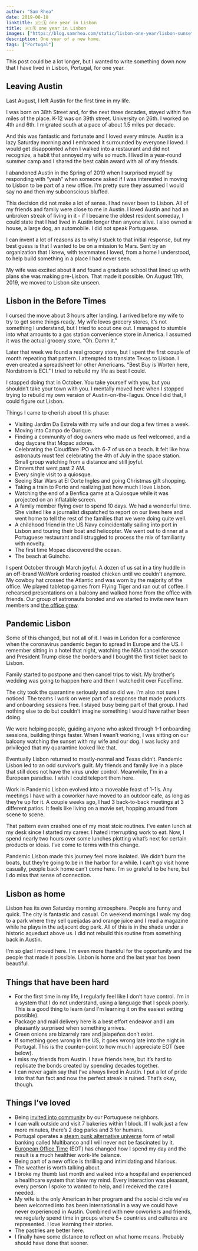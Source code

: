 ```yaml
---
author: "Sam Rhea"
date: 2019-08-18
linktitle: 🇵🇹🗓️ one year in Lisbon
title: 🇵🇹🗓️ one year in Lisbon
images: ["https://blog.samrhea.com/static/lisbon-one-year/lisbon-sunset.png"]
description: One year of a new home.
tags: ["Portugal"]
---
```


This post could be a lot longer, but I wanted to write something down now that I have lived in Lisbon, Portugal, for one year.

## Leaving Austin

Last August, I left Austin for the first time in my life.

I was born on 38th Street and, for the next three decades, stayed within five miles of the place. K-12 was on 39th street. University on 26th. I worked on 4th and 6th. I migrated south at a pace of about 1.5 miles per decade.

And this was fantastic and fortunate and I loved every minute. Austin is a lazy Saturday morning and I embraced it surrounded by everyone I loved. I would get disappointed when I walked into a restaurant and did not recognize, a habit that annoyed my wife so much. I lived in a year-round summer camp and I shared the best cabin award with all of my friends.

I abandoned Austin in the Spring of 2019 when I surprised myself by responding with “yeah” when someone asked if I was interested in moving to Lisbon to be part of a new office. I’m pretty sure they assumed I would say no and then my subconscious bluffed.

This decision did not make a lot of sense. I had never been to Lisbon. All of my friends and family were close to me in Austin. I loved Austin and had an unbroken streak of living in it - if I became the oldest resident someday, I could state that I had lived in Austin longer than anyone alive. I also owned a house, a large dog, an automobile. I did not speak Portuguese.

I can invent a lot of reasons as to why I stuck to that initial response, but my best guess is that I wanted to be on a mission to Mars. Sent by an organization that I knew, with teammates I loved, from a home I understood, to help build something in a place I had never seen.

My wife was excited about it and found a graduate school that lined up with plans she was making pre-Lisbon. That made it possible. On August 11th, 2019, we moved to Lisbon site unseen.

## Lisbon in the Before Times

I cursed the move about 3 hours after landing. I arrived before my wife to try to get some things ready. My wife loves grocery stores, it’s not something I understand, but I tried to scout one out. I managed to stumble into what amounts to a gas station convenience store in America. I assumed it was the actual grocery store. “Oh. Damn it.”

Later that week we found a real grocery store, but I spent the first couple of month repeating that pattern. I attempted to translate Texas to Lisbon. I even created a spreadsheet for other Americans. “Best Buy is Worten here, Nordstrom is ECI.” I tried to rebuild my life as best I could.

I stopped doing that in October. You take yourself with you, but you shouldn’t take your town with you. I mentally moved here when I stopped trying to rebuild my own version of Austin-on-the-Tagus. Once I did that, I could figure out Lisbon.

Things I came to cherish about this phase:

* Visiting Jardim Da Estrela with my wife and our dog a few times a week.
* Moving into Campo de Ourique.
* Finding a community of dog owners who made us feel welcomed, and a dog daycare that Mopac adores.
* Celebrating the Cloudflare IPO with 6-7 of us on a beach. It felt like how astronauts must feel celebrating the 4th of July in the space station. Small group watching from a distance and still joyful.
* Dinners that went past 2 AM.
* Every single visit to a quiosque.
* Seeing Star Wars at El Corte Ingles and going Christmas gift shopping.
* Taking a train to Porto and realizing just how much I love Lisbon.
* Watching the end of a Benfica game at a Quiosque while it was projected on an inflatable screen.
* A family member flying over to spend 10 days. We had a wonderful time. She visited like a journalist dispatched to report on our lives here and went home to tell the rest of the families that we were doing quite well.
* A childhood friend in the US Navy coincidentally sailing into port in Lisbon and touring their boat and helicopter. We went out to dinner at a Portuguese restaurant and I struggled to process the mix of familiarity with novelty.
* The first time Mopac discovered the ocean.
* The beach at Guincho.

I spent October through March joyful. A dozen of us sat in a tiny huddle in an off-brand WeWork ordering roasted chicken until we couldn't anymore. My cowboy hat crossed the Atlantic and was worn by the majority of the office. We played tabletop games from Flying Tiger and ran out of coffee. I rehearsed presentations on a balcony and walked home from the office with friends. Our group of astronauts bonded and we started to invite new team members and [the office grew](https://blog.cloudflare.com/cloudflares-first-year-in-lisbon/).

## Pandemic Lisbon

Some of this changed, but not all of it. I was in London for a conference when the coronavirus pandemic began to spread in Europe and the US. I remember sitting in a hotel that night, watching the NBA cancel the season and President Trump close the borders and I bought the first ticket back to Lisbon.

Family started to postpone and then cancel trips to visit. My brother’s wedding was going to happen here and then I watched it over FaceTime.

The city took the quarantine seriously and so did we. I’m also not sure I noticed. The teams I work on were part of a response that made products and onboarding sessions free. I stayed busy being part of that group. I had nothing else to do but couldn’t imagine something I would have rather been doing.

We were helping people, guiding anyone who asked through 1-1 onboarding sessions, building things faster. When I wasn’t working, I was sitting on our balcony watching the sunset with my wife and our dog. I was lucky and privileged that my quarantine looked like that.

Eventually Lisbon returned to mostly-normal and Texas didn’t. Pandemic Lisbon led to an odd survivor’s guilt. My friends and family live in a place that still does not have the virus under control. Meanwhile, I'm in a European paradise. I wish I could teleport them here.

Work in Pandemic Lisbon evolved into a moveable feast of 1-1’s. Any meetings I have with a coworker have moved to an outdoor cafe, as long as they’re up for it. A couple weeks ago, I had 3 back-to-back meetings at 3 different patios. It feels like living on a movie set, hopping around from scene to scene.

That pattern even crashed one of my most stoic routines. I’ve eaten lunch at my desk since I started my career. I hated interrupting work to eat. Now, I spend nearly two hours over some lunches plotting what’s next for certain products or ideas. I’ve come to terms with this change.

Pandemic Lisbon made this journey feel more isolated. We didn’t burn the boats, but they’re going to be in the harbor for a while. I can’t go visit home casually, people back home can’t come here. I’m so grateful to be here, but I do miss that sense of connection.

## Lisbon as home

Lisbon has its own Saturday morning atmosphere. People are funny and quick. The city is fantastic and casual. On weekend mornings I walk my dog to a park where they sell queijadas and orange juice and I read a magazine while he plays in the adjacent dog park. All of this is in the shade under a historic aqueduct above us. I did not rebuild this routine from something back in Austin.

I'm so glad I moved here. I'm even more thankful for the opportunity and the people that made it possible. Lisbon is home and the last year has been beautiful.

## Things that have been hard

* For the first time in my life, I regularly feel like I don’t have control. I’m in a system that I do not understand,  using a language that I speak poorly. This is a good thing to learn (and I'm learning it on the easiest setting possible).
* Package and mail delivery here is a best effort endeavor and I am pleasantly surprised when something arrives.
* Green onions are bizarrely rare and jalapeños don’t exist.
* If something goes wrong in the US, it goes wrong late into the night in Portugal. This is the counter-point to how much I appreciate EOT (see below).
* I miss my friends from Austin. I have friends here, but it’s hard to replicate the bonds created by spending decades together.
* I can never again say that I’ve always lived in Austin. I put a lot of pride into that fun fact and now the perfect streak is ruined. That’s okay, though.

## Things I’ve loved

* Being [invited into community](https://blog.samrhea.com/post/dog-party/) by our Portuguese neighbors.
* I can walk outside and visit 7 bakeries within 1 block. If I walk just a few more minutes, there’s 2 dog parks and 3 for humans.
* Portugal operates a [steam punk alternative universe](https://blog.samrhea.com/post/nao-carteira/) form of retail banking called Multibanco and I will never not be fascinated by it.
* [European Office Time](https://blog.samrhea.com/post/euro-time/) (EOT) has changed how I spend my day and the result is a much healthier work-life balance.
* Being part of a new office is thrilling and intimidating and hilarious.
* The weather is worth talking about.
* I broke my thumb last month and walked into a hospital and experienced a healthcare system that blew my mind. Every interaction was pleasant, every person I spoke to wanted to help, and I received the care I needed.
* My wife is the only American in her program and the social circle we’ve been welcomed into has been international in a way we could have never experienced in Austin. Combined with new coworkers and friends, we regularly spend time in groups where 5+ countries and cultures are represented. I love learning their stories.
* The pastries are better here.
* I finally have some distance to reflect on what home means. Probably should have done that sooner.
